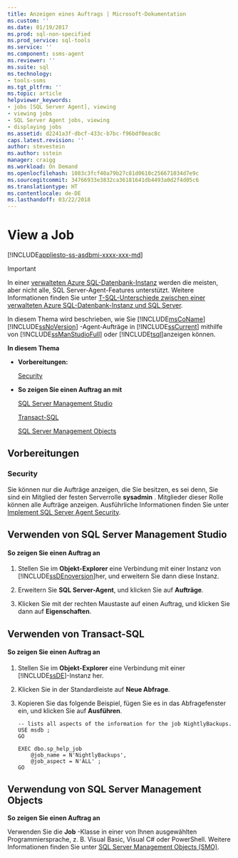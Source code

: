 ```yaml
---
title: Anzeigen eines Auftrags | Microsoft-Dokumentation
ms.custom: ''
ms.date: 01/19/2017
ms.prod: sql-non-specified
ms.prod_service: sql-tools
ms.service: ''
ms.component: ssms-agent
ms.reviewer: ''
ms.suite: sql
ms.technology:
- tools-ssms
ms.tgt_pltfrm: ''
ms.topic: article
helpviewer_keywords:
- jobs [SQL Server Agent], viewing
- viewing jobs
- SQL Server Agent jobs, viewing
- displaying jobs
ms.assetid: d2241a3f-dbcf-433c-b7bc-f96bdf0eac8c
caps.latest.revision: ''
author: stevestein
ms.author: sstein
manager: craigg
ms.workload: On Demand
ms.openlocfilehash: 1083c3fcf40a79b27c81d0610c256671034d7e9c
ms.sourcegitcommit: 34766933e3832ca36181641db4493a0d2f4d05c6
ms.translationtype: HT
ms.contentlocale: de-DE
ms.lasthandoff: 03/22/2018
---
```

# <a name="view-a-job"></a>View a Job
[!INCLUDE[appliesto-ss-asdbmi-xxxx-xxx-md](../../includes/appliesto-ss-asdbmi-xxxx-xxx-md.md)]

> [!IMPORTANT]  
> In einer [verwalteten Azure SQL-Datenbank-Instanz](https://docs.microsoft.com/azure/sql-database/sql-database-managed-instance) werden die meisten, aber nicht alle, SQL Server-Agent-Features unterstützt. Weitere Informationen finden Sie unter [T-SQL-Unterschiede zwischen einer verwalteten Azure SQL-Datenbank-Instanz und SQL Server](https://docs.microsoft.com/azure/sql-database/sql-database-managed-instance-transact-sql-information#sql-server-agent).

In diesem Thema wird beschrieben, wie Sie [!INCLUDE[msCoName](../../includes/msconame_md.md)] [!INCLUDE[ssNoVersion](../../includes/ssnoversion_md.md)] -Agent-Aufträge in [!INCLUDE[ssCurrent](../../includes/sscurrent_md.md)] mithilfe von [!INCLUDE[ssManStudioFull](../../includes/ssmanstudiofull_md.md)] oder [!INCLUDE[tsql](../../includes/tsql_md.md)]anzeigen können.  
  
**In diesem Thema**  
  
-   **Vorbereitungen:**  
  
    [Security](#Security)  
  
-   **So zeigen Sie einen Auftrag an mit**  
  
    [SQL Server Management Studio](#SSMS)  
  
    [Transact-SQL](#TSQL)  
  
    [SQL Server Management Objects](#SMO)  
  
## <a name="BeforeYouBegin"></a>Vorbereitungen  
  
### <a name="Security"></a>Security  
Sie können nur die Aufträge anzeigen, die Sie besitzen, es sei denn, Sie sind ein Mitglied der festen Serverrolle **sysadmin** . Mitglieder dieser Rolle können alle Aufträge anzeigen. Ausführliche Informationen finden Sie unter [Implement SQL Server Agent Security](../../ssms/agent/implement-sql-server-agent-security.md).  
  
## <a name="SSMS"></a>Verwenden von SQL Server Management Studio  
  
#### <a name="to-view-a-job"></a>So zeigen Sie einen Auftrag an  
  
1.  Stellen Sie im **Objekt-Explorer** eine Verbindung mit einer Instanz von [!INCLUDE[ssDEnoversion](../../includes/ssdenoversion_md.md)]her, und erweitern Sie dann diese Instanz.  
  
2.  Erweitern Sie **SQL Server-Agent**, und klicken Sie auf **Aufträge**.  
  
3.  Klicken Sie mit der rechten Maustaste auf einen Auftrag, und klicken Sie dann auf **Eigenschaften**.  
  
## <a name="TSQL"></a>Verwenden von Transact-SQL  
  
#### <a name="to-view-a-job"></a>So zeigen Sie einen Auftrag an  
  
1.  Stellen Sie im **Objekt-Explorer** eine Verbindung mit einer [!INCLUDE[ssDE](../../includes/ssde_md.md)]-Instanz her.  
  
2.  Klicken Sie in der Standardleiste auf **Neue Abfrage**.  
  
3.  Kopieren Sie das folgende Beispiel, fügen Sie es in das Abfragefenster ein, und klicken Sie auf **Ausführen**.  
  
    ```  
    -- lists all aspects of the information for the job NightlyBackups.  
    USE msdb ;  
    GO  
  
    EXEC dbo.sp_help_job  
        @job_name = N'NightlyBackups',  
        @job_aspect = N'ALL' ;  
    GO  
    ```  
  
## <a name="SMO"></a>Verwendung von SQL Server Management Objects  
**So zeigen Sie einen Auftrag an**  
  
Verwenden Sie die **Job** -Klasse in einer von Ihnen ausgewählten Programmiersprache, z. B. Visual Basic, Visual C# oder PowerShell. Weitere Informationen finden Sie unter [SQL Server Management Objects (SMO)](http://msdn.microsoft.com/library/ms162169.aspx).  
  
